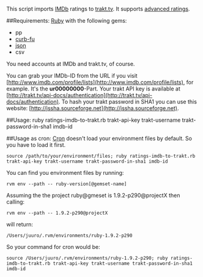 This script imports [IMDb](http://www.imdb.com) ratings to [trakt.tv](http://trakt.tv). It supports [advanced ratings](http://trakt.tv/api-docs/ratings).

##Requirements:
[Ruby](http://www.ruby-doc.org) with the following gems:
* pp
* [curb-fu](http://rubygems.org/gems/curb-fu)
* [json](http://rubygems.org/gems/json)
* csv

You need accounts at IMDb and trakt.tv, of course.

You can grab your IMDb-ID from the URL if you visit [http://www.imdb.com/profile/lists](http://www.imdb.com/profile/lists), for example. It's the **ur00000000**-Part.
Your trakt API key is available at [http://trakt.tv/api-docs/authentication](http://trakt.tv/api-docs/authentication).
To hash your trakt password in SHA1 you can use this website: [http://jssha.sourceforge.net](http://jssha.sourceforge.net).

##Usage:
	ruby ratings-imdb-to-trakt.rb trakt-api-key trakt-username trakt-password-in-sha1 imdb-id

##Usage as cron:
[Cron](http://en.wikipedia.org/wiki/Cron) doesn't load your environment files by default. So you have to load it first.

	source /path/to/your/environment/files; ruby ratings-imdb-to-trakt.rb trakt-api-key trakt-username trakt-password-in-sha1 imdb-id

You can find you environment files by running:

	rvm env --path -- ruby-version[@gemset-name]

Assuming the the project ruby@gmeset is 1.9.2-p290@projectX then calling:

	rvm env --path -- 1.9.2-p290@projectX

will return:

	/Users/juuro/.rvm/environments/ruby-1.9.2-p290

So your command for cron would be:

	source /Users/juuro/.rvm/environments/ruby-1.9.2-p290; ruby ratings-imdb-to-trakt.rb trakt-api-key trakt-username trakt-password-in-sha1 imdb-id